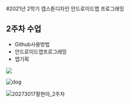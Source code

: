 #2021년 2학기 캡스톤디자인 안드로이드맵 프로그래밍

## 2주차 수업
 - Github사용방법
 - 안드로이드앱프로그래밍
 - 앱기획

<img width="" height="" src="/.png/dog.png"></img>

![dog](https://user-images.githubusercontent.com/80746336/133891981-5943db0c-3307-49f8-80e2-9121a0452264.png)

![20273017황현아_2주차](https://user-images.githubusercontent.com/80746336/132335320-d24e9cb2-dffb-42ef-bbd3-c9f4796dd649.PNG)

